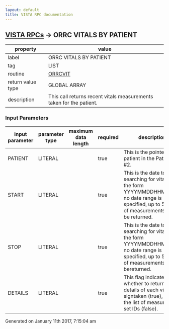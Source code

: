 ```yaml
---
layout: default
title: VISTA RPC documentation
---
```




## [VISTA RPCs](TableOfContent.md) &#8594; ORRC VITALS BY PATIENT 

 property | value 
--- | --- 
 label | ORRC VITALS BY PATIENT
 tag | LIST
 routine | [ORRCVIT](http://code.osehra.org/dox/Routine_ORRCVIT_source.html)
 return value type | GLOBAL ARRAY
 description | This call returns recent vitals measurements taken for the patient.

### Input Parameters

| input parameter | parameter type | maximum data length | required | description | 
| --- | --- | --- | --- | --- | 
| PATIENT | LITERAL |  | true | This is the pointer to the patient in the Patient file #2. | 
| START | LITERAL |  | true | This is the date to start searching for vitals, in the form YYYYMMDDHHMMSS;if no date range is specified, up to 5 sets of measurements will be returned. | 
| STOP | LITERAL |  | true | This is the date to stop searching for vitals, in the form YYYYMMDDHHMMSS;if no date range is specified, up to 5 sets of measurements will bereturned. | 
| DETAILS | LITERAL |  | true | This flag indicates whether to return the details of each vital signtaken (true), or just the list of measurement set IDs (false). | 




 Generated on January 11th 2017, 7:15:04 am